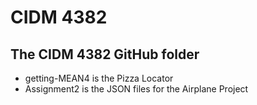 # CIDM 4382


## The CIDM 4382 GitHub folder



* getting-MEAN4 is the Pizza Locator
*  Assignment2 is the JSON files for the Airplane Project


